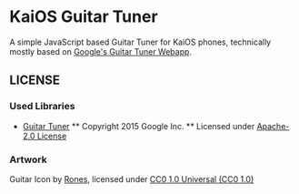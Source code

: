 # KaiOS Guitar Tuner

A simple JavaScript based Guitar Tuner for KaiOS phones, technically mostly based on [Google's Guitar Tuner Webapp](https://github.com/googlearchive/guitar-tuner/).


## LICENSE

### Used Libraries

* [Guitar Tuner](https://github.com/googlearchive/guitar-tuner/)
** Copyright 2015 Google Inc.
** Licensed under [Apache-2.0 License](https://www.apache.org/licenses/LICENSE-2.0.txt)

### Artwork

Guitar Icon by [Rones](https://openclipart.org/artist/rones), licensed under [CC0 1.0 Universal (CC0 1.0)](https://creativecommons.org/publicdomain/zero/1.0/)
